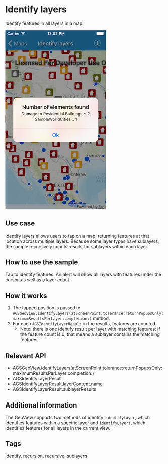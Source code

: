 # Identify layers

Identify features in all layers in a map.

![Image of identify layers](identify-layers.png)

## Use case

Identify layers allows users to tap on a map, returning features at that location across multiple layers. Because some layer types have sublayers, the sample recursively counts results for sublayers within each layer.

## How to use the sample

Tap to identify features. An alert will show all layers with features under the cursor, as well as a layer count.

## How it works

1. The tapped position is passed to `AGSGeoView.identifyLayers(atScreenPoint:tolerance:returnPopupsOnly:maximumResultsPerLayer:completion:)` method.
2. For each `AGSIdentifyLayerResult` in the results, features are counted. 
    * Note: there is one identify result per layer with matching features; if the feature count is 0, that means a sublayer contains the matching features.

## Relevant API

* AGSGeoView.identifyLayers(atScreenPoint:tolerance:returnPopupsOnly:maximumResultsPerLayer:completion:)
* AGSIdentifyLayerResult
* AGSIdentifyLayerResult.layerContent.name
* AGSIdentifyLayerResult.sublayerResults

## Additional information

The GeoView supports two methods of identify: `identifyLayer`, which identifies features within a specific layer and `identifyLayers`, which identifies features for all layers in the current view.

## Tags

identify, recursion, recursive, sublayers
